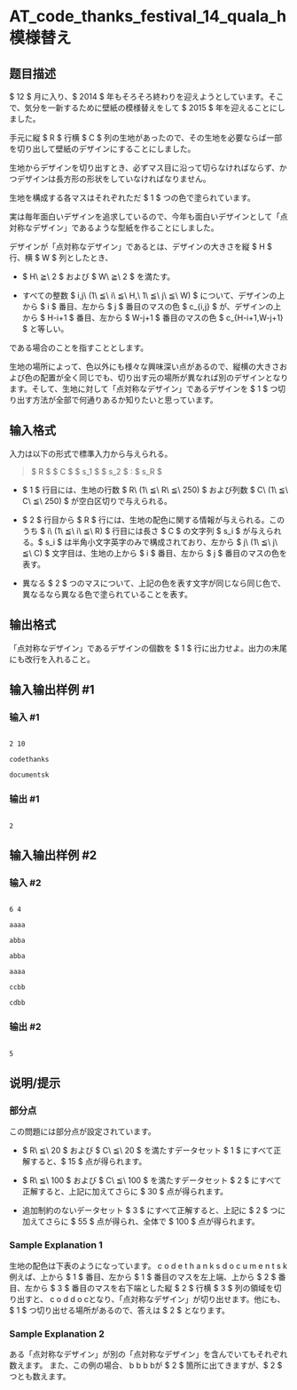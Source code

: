# AT_code_thanks_festival_14_quala_h 模様替え

## 题目描述

[problemUrl]: https://atcoder.jp/contests/code-thanks-festival-2014-a-open/tasks/code_thanks_festival_14_quala_h

$ 12 $ 月に入り、$ 2014 $ 年もそろそろ終わりを迎えようとしています。そこで、気分を一新するために壁紙の模様替えをして $ 2015 $ 年を迎えることにしました。

手元に縦 $ R $ 行横 $ C $ 列の生地があったので、その生地を必要ならば一部を切り出して壁紙のデザインにすることにしました。

生地からデザインを切り出すとき、必ずマス目に沿って切らなければならず、かつデザインは長方形の形状をしていなければなりません。

生地を構成する各マスはそれぞれただ $ 1 $ つの色で塗られています。

実は毎年面白いデザインを追求しているので、今年も面白いデザインとして「点対称なデザイン」であるような型紙を作ることにしました。

デザインが「点対称なデザイン」であるとは、デザインの大きさを縦 $ H $ 行、横 $ W $ 列としたとき、

- $ H\ ≧\ 2 $ および $ W\ ≧\ 2 $ を満たす。
- すべての整数 $ i,j\ (1\ ≦\ i\ ≦\ H,\ 1\ ≦\ j\ ≦\ W) $ について、デザインの上から $ i $ 番目、左から $ j $ 番目のマスの色 $ c_{i,j} $ が、デザインの上から $ H-i+1 $ 番目、左から $ W-j+1 $ 番目のマスの色 $ c_{H-i+1,W-j+1} $ と等しい。

である場合のことを指すこととします。

生地の場所によって、色以外にも様々な興味深い点があるので、縦横の大きさおよび色の配置が全く同じでも、切り出す元の場所が異なれば別のデザインとなります。そして、生地に対して「点対称なデザイン」であるデザインを $ 1 $ つ切り出す方法が全部で何通りあるか知りたいと思っています。

## 输入格式

入力は以下の形式で標準入力から与えられる。

> $ R $ $ C $ $ s_1 $ $ s_2 $ : $ s_R $

- $ 1 $ 行目には、生地の行数 $ R\ (1\ ≦\ R\ ≦\ 250) $ および列数 $ C\ (1\ ≦\ C\ ≦\ 250) $ が空白区切りで与えられる。
- $ 2 $ 行目から $ R $ 行には、生地の配色に関する情報が与えられる。このうち $ i\ (1\ ≦\ i\ ≦\ R) $ 行目には長さ $ C $ の文字列 $ s_i $ が与えられる。$ s_i $ は半角小文字英字のみで構成されており、左から $ j\ (1\ ≦\ j\ ≦\ C) $ 文字目は、生地の上から $ i $ 番目、左から $ j $ 番目のマスの色を表す。
- 異なる $ 2 $ つのマスについて、上記の色を表す文字が同じなら同じ色で、異なるなら異なる色で塗られていることを表す。

## 输出格式

「点対称なデザイン」であるデザインの個数を $ 1 $ 行に出力せよ。出力の末尾にも改行を入れること。

## 输入输出样例 #1

### 输入 #1

```
2 10
codethanks
documentsk
```

### 输出 #1

```
2
```

## 输入输出样例 #2

### 输入 #2

```
6 4
aaaa
abba
abba
aaaa
ccbb
cdbb
```

### 输出 #2

```
5
```

## 说明/提示

### 部分点

この問題には部分点が設定されています。

- $ R\ ≦\ 20 $ および $ C\ ≦\ 20 $ を満たすデータセット $ 1 $ にすべて正解すると、$ 15 $ 点が得られます。
- $ R\ ≦\ 100 $ および $ C\ ≦\ 100 $ を満たすデータセット $ 2 $ にすべて正解すると、上記に加えてさらに $ 30 $ 点が得られます。
- 追加制約のないデータセット $ 3 $ にすべて正解すると、上記に $ 2 $ つに加えてさらに $ 55 $ 点が得られ、全体で $ 100 $ 点が得られます。

### Sample Explanation 1

生地の配色は下表のようになっています。 c o d e t h a n k s d o c u m e n t s k例えば、上から $ 1 $ 番目、左から $ 1 $ 番目のマスを左上端、上から $ 2 $ 番目、左から $ 3 $ 番目のマスを右下端とした縦 $ 2 $ 行横 $ 3 $ 列の領域を切り出すと、 c o d d o cとなり、「点対称なデザイン」が切り出せます。他にも、$ 1 $ つ切り出せる場所があるので、答えは $ 2 $ となります。

### Sample Explanation 2

ある「点対称なデザイン」が別の「点対称なデザイン」を含んでいてもそれぞれ数えます。 また、この例の場合、 b b b bが $ 2 $ 箇所に出てきますが、$ 2 $ つとも数えます。